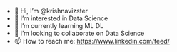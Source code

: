- 👋 Hi, I’m @krishnavizster
- 👀 I’m interested in Data Science
- 🌱 I’m currently learning ML DL
- 💞️ I’m looking to collaborate on Data Science
- 📫 How to reach me: https://www.linkedin.com/feed/

<!---
krishnavizster/krishnavizster is a ✨ special ✨ repository because its `README.md` (this file) appears on your GitHub profile.
You can click the Preview link to take a look at your changes.
--->
